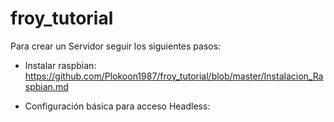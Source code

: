 # froy_tutorial

Para crear un Servidor seguir los siguientes pasos:
  - Instalar raspbian:
    https://github.com/Plokoon1987/froy_tutorial/blob/master/Instalacion_Raspbian.md
    
  - Configuración básica para acceso Headless: 
